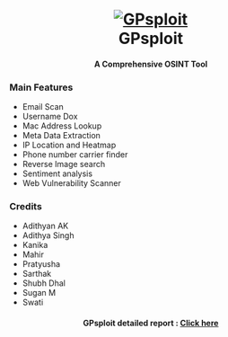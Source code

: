 <h1 align="center">
  <br>
  <a href="https://github.com/adithyan-ak/GPsploit"><img src="https://upload.wikimedia.org/wikipedia/en/d/d0/Haryana-police-logo.png" alt="GPsploit"></a>
  <br>
  GPsploit
  <br>
</h1>
<h4 align="center">A Comprehensive OSINT Tool</h4>

### Main Features
- Email Scan
- Username Dox
- Mac Address Lookup
- Meta Data Extraction
- IP Location and Heatmap
- Phone number carrier finder
- Reverse Image search
- Sentiment analysis
- Web Vulnerability Scanner

### Credits

- Adithyan AK
- Adithya Singh
- Kanika
- Mahir
- Pratyusha
- Sarthak
- Shubh Dhal
- Sugan M
- Swati

<h4 align="center"> GPsploit detailed report : <a href="https://drive.google.com/file/d/1kz9w_pwJ1nijLjLh8bfCedDQ9KBby7jH/view?usp=drivesdk">Click here</a></h4>

